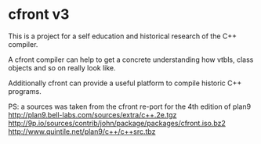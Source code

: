 
cfront v3
=========

This is a project for a self education and historical research of the
C++ compiler. 

A cfront compiler can help to get a concrete understanding how
vtbls, class objects and so on really look like.

Additionally cfront can provide a useful platform to compile historic C++
programs.


PS: a sources was taken from the cfront re-port for the 4th edition of plan9
    http://plan9.bell-labs.com/sources/extra/c++.2e.tgz
    http://9p.io/sources/contrib/john/package/packages/cfront.iso.bz2
    http://www.quintile.net/plan9/c++/c++src.tbz
